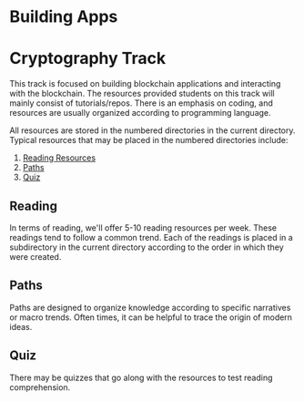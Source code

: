 # Building Apps

 # Cryptography Track

This track is focused on building blockchain applications and interacting with the blockchain. The resources provided students on this track will mainly consist of tutorials/repos. There is an emphasis on coding, and resources are usually organized according to programming language.

 All resources are stored in the numbered directories in the current directory. Typical resources that may be placed in the numbered directories include:
 1. [Reading Resources](#reading)
 2. [Paths](#paths)
 3. [Quiz](#quiz)

 ## Reading
 
 In terms of reading, we'll offer 5-10 reading resources per week. These readings tend to follow a common trend. Each of the readings is placed in a subdirectory in the current directory according to the order in which they were created. 
<!-- could have them guess the trend on fridays for the 10 minute kahoot quiz-->
<!-- an even better idea is to build questions for all of the readings -->

## Paths

Paths are designed to organize knowledge according to specific narratives or macro trends. Often times, it can be helpful to trace the origin of modern ideas.

## Quiz

There may be quizzes that go along with the resources to test reading comprehension. 

<!-- consider offering some sort of competition where people can submit notes that summarize the reading in a very short number of words; I can do this for the first week -->